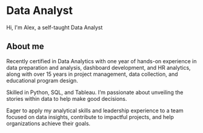 # Data Analyst
Hi, I'm Alex, a self-taught Data Analyst
## About me
Recently certified in Data Analytics with one year of hands-on experience in data preparation and analysis, dashboard development, and HR analytics, along with over 15 years in project management, data collection, and educational program design. 

Skilled in Python, SQL, and Tableau. I’m passionate about unveiling the stories within data to help make good decisions. 

Eager to apply my analytical skills and leadership experience to a team focused on data insights, contribute to impactful projects, and help organizations achieve their goals.
